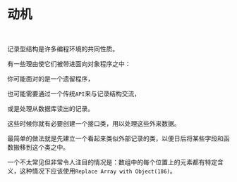 # 动机

<br>

记录型结构是许多编程环境的共同性质。

有一些理由使它们被带进面向对象程序之中：

你可能面对的是一个遗留程序，

也可能需要通过一个传统`API`来与记录结构交流，

或是处理从数据库读出的记录。

这些时候你就有必要创建一个接口类，用以处理这些外来数据。

最简单的做法就是先建立一个看起来类似外部记录的类，以便日后将某些字段和函数搬移到这个类之中。

一个不太常见但非常令人注目的情况是：数组中的每个位置上的元素都有特定含义，这种情况下应该使用`Replace Array with Object(186)`。

<br>

